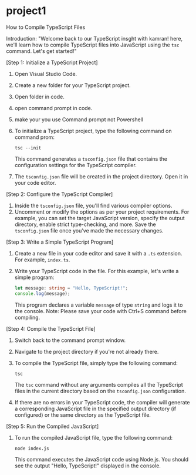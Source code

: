 # project1
How to Compile TypeScript Files

Introduction:
"Welcome back to our TypeScript insght with kamran! here, we'll learn how to compile TypeScript files into JavaScript using the `tsc` command. Let's get started!"

[Step 1: Initialize a TypeScript Project]

1. Open Visual Studio Code.
2. Create a new folder for your TypeScript project.
3. Open folder in code.
4. open command prompt in code.
5. make your you use Command prompt not Powershell
6. To initialize a TypeScript project, type the following command on command prom:
   ```
   tsc --init
   ```
   This command generates a `tsconfig.json` file that contains the configuration settings for the TypeScript compiler.

7. The `tsconfig.json` file will be created in the project directory. Open it in your code editor.

[Step 2: Configure the TypeScript Compiler]

1. Inside the `tsconfig.json` file, you'll find various compiler options.
2. Uncomment or modify the options as per your project requirements.
   For example, you can set the target JavaScript version, specify the output directory, enable strict type-checking, and more.
   Save the `tsconfig.json` file once you've made the necessary changes.

[Step 3: Write a Simple TypeScript Program]

1. Create a new file in your code editor and save it with a `.ts` extension. For example, `index.ts`.
2. Write your TypeScript code in the file. For this example, let's write a simple program:
   ```typescript
   let message: string = "Hello, TypeScript!";
   console.log(message);
   ```
   
   This program declares a variable `message` of type `string` and logs it to the console.
Note: Please save your code with Ctrl+S command before compiling.

[Step 4: Compile the TypeScript File]

1. Switch back to the command prompt window.
2. Navigate to the project directory if you're not already there.
3. To compile the TypeScript file, simply type the following command:
   ```
   tsc
   ```
   The `tsc` command without any arguments compiles all the TypeScript files in the current directory based on the `tsconfig.json` configuration.

4. If there are no errors in your TypeScript code, the compiler will generate a corresponding JavaScript file in the specified output directory (if configured) or the same directory as the TypeScript file.

[Step 5: Run the Compiled JavaScript]

1. To run the compiled JavaScript file, type the following command:
   ```
   node index.js
   ```
   This command executes the JavaScript code using Node.js.
   You should see the output "Hello, TypeScript!" displayed in the console.
